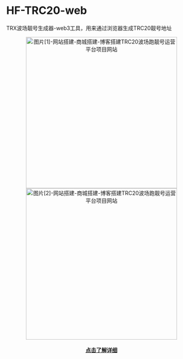 # HF-TRC20-web
TRX波场靓号生成器-web3工具，用来通过浏览器生成TRC20靓号地址
<p style="text-align: center;"><img style="display: block; margin-left: auto; margin-right: auto;" src="https://input-s3.mn.input.im/donate-group/7/20240308/20240308_1709905911.png" alt="图片[1]-网站搭建-商城搭建-博客搭建TRC20波场跑靓号运营平台项目网站" width="400" /><img style="display: block; margin-left: auto; margin-right: auto;" src="https://input-s3.mn.input.im/donate-group/7/20240308/20240308_1709905910.png" alt="图片[2]-网站搭建-商城搭建-博客搭建TRC20波场跑靓号运营平台项目网站" width="400" /><br /><a href="https://hfz.pw/archives/1584" target="_blank" rel="noopener"><strong>点击了解详细</strong></a></p>
